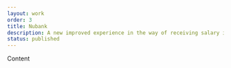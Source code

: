 ```yaml
---
layout: work
order: 3
title: Nubank
description: A new improved experience in the way of receiving salary in Brazil
status: published
---
```


Content
